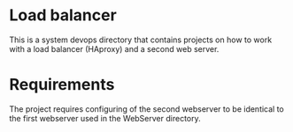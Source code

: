 # Load balancer
This is a system devops directory that contains projects on how to work with a load balancer (HAproxy) and a second web server.

# Requirements
The project requires configuring of the second webserver to be identical to the first webserver used in the WebServer directory.
